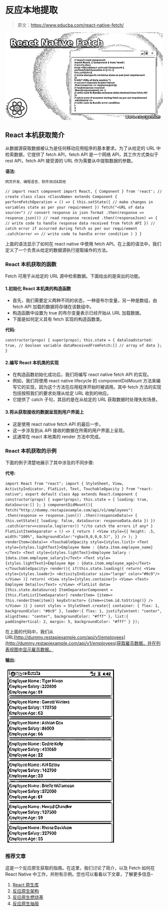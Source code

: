 # 反应本地提取

> 原文：<https://www.educba.com/react-native-fetch/>

![React Native Fetch](img/8092ea71ff94da3bb79be0bc952f99a7.png "React Native Fetch")



## React 本机获取简介

从数据源获取数据被认为是任何移动应用程序的基本要求。为了从给定的 URL 中检索数据，它提供了 fetch API，fetch API 是一个网络 API，其工作方式类似于 rest API，fetch API 接受源的 URL 作为需要从中提取数据的参数。

**语法:**

<small>网页开发、编程语言、软件测试&其他</small>

`// import react component
import React, { Component } from 'react';
// create class
class <ClassName> extends Component {
performFetchOperation = () => {
this.setState({
// make changes in variables state as per your requirement
})
fetch("<URL of data source>")
// convert response in json format
.then(response => response.json())
// read response received
.then((responseJson) => {
// write code to handle response data received from fetch API
})
// catch error if occurred during fetch as per our requirement
.catch(error =>
// write code to handle error condition
)
}
}`

上面的语法显示了如何在 react native 中使用 fetch API。在上面的语法中，我们定义了一个负责从给定的数据源执行提取操作的方法。

### React 本机获取的函数

Fetch 可用于从给定的 URL 源中检索数据。下面给出的是突出的功能。

#### 1.初始化 React 本机类的构造函数

*   首先，我们需要定义两种不同的状态，一种是布尔变量，另一种是数组，由 fetch API 加载的数据将存储在该数组中。
*   构造函数中设置为 true 的布尔变量表示已经开始从 URL 加载数据。
*   下面是如何定义具有 fetch 实现的构造函数类。

**代码:**

`constructor(props) {
super(props);
this.state = {
dataloadstarted: true, // boolean variable
dataReceivedFromFetch:[] // array of data
};
}`

#### 2.编写 React 本机类的实现

*   在构造函数初始化成功后，我们将编写 react native fetch API 的实现。
*   例如，我们将使用 react native lifecycle 的 componentDidMount 方法来编写它的实现，因为这个方法在应用程序开始时被调用。其中 fetch 方法的实现包括按照我们的要求处理从给定 URL 收到的响应。
*   它提供了 catch 子句，其目的是在从给定的 URL 获取数据时处理失败场景。

#### 3.将从获取接收的数据呈现到用户界面上

*   这是使用 react native fetch API 的最后一步。
*   这一步涉及到从 API 接收的数据在所需的用户界面上呈现。
*   这通常在 react 本地类的 render 方法中完成。

### React 本机获取的示例

下面的例子清楚地展示了其中涉及的不同步骤:

**代号:**

`import React from "react";
import {
StyleSheet,
View,
ActivityIndicator,
FlatList,
Text,
TouchableOpacity
} from "react-native";
export default class App extends React.Component {
constructor(props) {
super(props);
this.state = {
loading: true,
dataSource:[] };
}
componentDidMount(){
fetch("http://dummy.restapiexample.com/api/v1/employees")
.then(response => response.json())
.then((responseData)=> {
this.setState({
loading: false,
dataSource: responseData.data
})
})
.catch(error=>console.log(error)) *//to catch the errors if any*
}
FlatListItemSeparator = () => {
return (
<View style={{
height: .5,
width:"100%",
backgroundColor:"rgba(0,0,0,0.5)",
}}
/>
);
}
renderItem=(data)=>
<TouchableOpacity style={styles.list}>
<Text style={styles.lightText}>Employee Name : {data.item.employee_name}</Text>
<Text style={styles.lightText}>Employee Salary : {data.item.employee_salary}</Text>
<Text style={styles.lightText}>Employee Age : {data.item.employee_age}</Text></TouchableOpacity>
render(){
if(this.state.loading){
return(
<View style={styles.loader}>
<ActivityIndicator size="large" color="#0c9"/>
</View>
)}
return(
<View style={styles.container}>
<View>
<Text> Employee Details</Text>
</View>
<FlatList
data= {this.state.dataSource}
ItemSeparatorComponent = {this.FlatListItemSeparator}
renderItem= {item=> this.renderItem(item)}
keyExtractor= {item=>item.id.toString()}
/>
</View>
)}
}
const styles = StyleSheet.create({
container: {
flex: 1,
backgroundColor: "#0c9"
},
loader:{
flex: 1,
justifyContent: "center",
alignItems: "center",
backgroundColor: "#fff"
},
list:{
paddingVertical: 2,
margin: 5,
backgroundColor: "#fff"
}
});`

在上面的代码中，我们从 URL[http://dummy.restapiexample.com/api/v1/employees](http://dummy.restapiexample.com/api/v1/employees)获取雇员数据，并在列表视图中显示雇员数据。

**输出:**

![react native fetch 1](img/83356b7317b2c2abfa2a5e42962d7b64.png "react native fetch 1")



### 推荐文章

这是一个反应原生获取的指南。在这里，我们讨论了简介，以及 Fetch 如何在 React Native 中工作，并附有示例。您也可以看看以下文章，了解更多信息–

1.  [React 原生库](https://www.educba.com/react-native-libraries/)
2.  [反应原生架构](https://www.educba.com/react-native-architecture/)
3.  [反应原生燃烧基](https://www.educba.com/react-native-firebase/)
4.  [反应原生抽屉](https://www.educba.com/react-native-drawer/)





